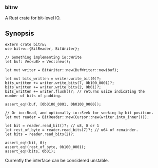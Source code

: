### bitrw

A Rust crate for bit-level IO.

## Synopsis

    extern crate bitrw;
    use bitrw::{BitReader, BitWriter};

    // Something implementing io::Write
  	let buf: Vec<u8> = Vec::new();

    let mut writer = BitWriter::new(BufWriter::new(buf);

    let mut bits_written = writer.write_bit(0)?;
    bits_written += writer.write_bits(7, 0b100_0001)?;
    bits_written += writer.write_bits(2, 0b01)?;
    bits_written += writer.flush()?; // returns usize indicating the number of bits of padding.

    assert_eq!(buf, [0b0100_0001, 0b0100_0000]);

    // Or io::Read, and optionally io::Seek for seeking by bit position.
    let mut reader = BitReader::new(Cursor::new(writer.into_inner()));

    let bit = reader.read_bit()?; // u8, 0 or 1
    let rest_of_byte = reader.read_bits(7)?; // u64 of remainder.
    let bits = reader.read_bits(2)?;

    assert_eq!(bit, 0);
    assert_eq!(rest_of_byte, 0b100_0001);
    assert_eq!(bits, 0b01);


Currently the interface can be considered unstable.

